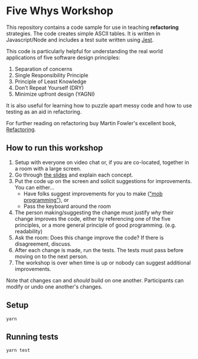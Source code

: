 # Five Whys Workshop

This repository contains a code sample for use in teaching **refactoring** strategies. The code creates simple ASCII tables. It is written in Javascript/Node and includes a test suite written using [Jest](https://jestjs.io/).

This code is particularly helpful for understanding the real world applications of five software design principles:

1. Separation of concerns
2. Single Responsibility Principle
3. Principle of Least Knowledge
4. Don’t Repeat Yourself (DRY)
5. Minimize upfront design (YAGNI)

It is also useful for learning how to puzzle apart messy code and how to use testing as an aid in refactoring.

For further reading on refactoring buy Martin Fowler's excellent book, [Refactoring](https://refactoring.com/).

## How to run this workshop

1. Setup with everyone on video chat or, if you are co-located, together in a room with a large screen.
2. Go through [the slides](https://docs.google.com/presentation/d/15SAtKjdkXy5-WbWMJEmVB6tJTLT4Z1hz0kUg8wo8DZs/edit#slide=id.p8) and explain each concept.
3. Put the code up on the screen and solicit suggestions for improvements. You can either...
    * Have folks suggest improvements for you to make (["mob programming"](https://www.remotemobprogramming.org/#typist-and-the-rest-of-the-mob)), or
    * Pass the keyboard around the room
4. The person making/suggesting the change must justify _why_ their change improves the code, either by referencing one of the five principles, or a more general principle of good programming. (e.g. readability)
5. Ask the room: Does this change improve the code? If there is disagreement, discuss.
6. After each change is made, run the tests. The tests must pass before moving on to the next person.
7. The workshop is over when time is up or nobody can suggest additional improvements.

Note that changes can and _should_ build on one another. Participants can modify or undo one another's changes.

## Setup

```
yarn
```

## Running tests

```
yarn test
```